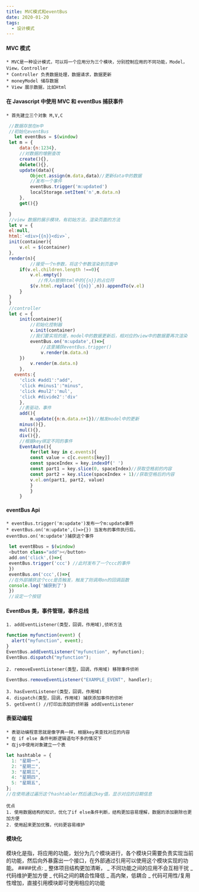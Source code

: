 ```yaml
---
title: MVC模式和eventBus
date: 2020-01-20
tags:
  - 设计模式
---
```


#### MVC 模式

    * MVC是一种设计模式，可以将一个应用分为三个模块，分别控制应用的不同功能，Model，View，Controller
    * Controller 负责数据处理，数据请求，数据更新
    * moneyModel 储存数据
    * View 展示数据，比如Html

#### 在 Javascript 中使用 MVC 和 eventBus 捕获事件

    * 首先建立三个对象 M,V,C

```javascript
 //数据存放在m中
 //初始化eventBus
   let eventBus = $(window)
 let m = {
     data:{n:1234},
     //对数据的增删查改
     create(){},
     delete(){},
     update(data){
         Object.assign(m.data,data)//更新data中的数据
         //发布一个事件
         eventBus.trigger('m:updated')
         localStorage.setItem('n',m.data.n)
     },
     get(){}

 }
 //view 数据的展示模块，有初始方法，渲染页面的方法
 let v = {
 el:null,
 html:`<div>{{n}}<div>`,
 init(container){
     v.el = $(container)
 },
 render(n){
         //接受一个n参数，将这个参数渲染到页面中
     if(v.el.children.length !==0){
         v.el.empty()
            //传入n替换html中的{{n}}的占位符
         $(v.html.replace(`{{n}}`,n)).appendTo(v.el)
     }
 }
 }
 //controller
 let c = {
     init(container){
         //初始化控制器
         v.init(container)
         //我们要实现的是，model中的数据更新后，相对应的view中的数据要再次渲染
         eventBus.on('m:update',()=>{
             //这里捕获eventBus.trigger()
             v.render(m.data.n)
     })
         v.render(m.data.n)
     },
   events:{
     'click #add1':"add",
     'click #minus1':"minus",
     'click #mul2':'mul',
     'click #divide2':'div'
     },
     //表驱动，事件
     add(){
         m.update({n:n.data.n+1})//触发model中的更新
     minus(){},
     mul(){},
     div(){},
     //根据key绑定不同的事件
     EventAuto(){
         for(let key in c.events){
         const value = c[c.events[key]]
         const spaceIndex = key.indexOf(' ')
         const part1 = key.slice(0, spaceIndex)//获取空格前的内容
         const part2 = key.slice(spaceIndex + 1)//获取空格后的内容
         v.el.on(part1, part2, value)
         }
         }
     }


```

#### eventBus Api

    * eventBus.trigger('m:update')发布一个m:update事件
    * eventBus.on('m:update',()=>{}) 当发布的事件执行后，eventBus.on('m:update')捕获这个事件

```javascript
 let eventBbus = $(window)
 <button class="add"></button>
 add.on('click',()=>{
 eventBus.trigger('ccc') //此时发布了一个ccc的事件
 })
 eventBus.on('ccc',()=>{
 //在外部捕获这个ccc是否触发，触发了则调用on的回调函数
 console.log('捕获到了')
 })
 //设定一个按钮
```

#### EventBus 类，事件管理，事件总线

    1. addEventListener(类型，回调，作用域),侦听方法

```javascript
function myfunction(event) {
  alert("myfunction", event);
}
EventBus.addEventListener("myfunction", myfunction);
EventBus.dispatch("myfunction");
```

    2. removeEventListener(类型，回调，作用域) 移除事件侦听

```javascript
EventBus.removeEventListener("EXAMPLE_EVENT", handler);
```

    3. hasEventListener(类型，回调，作用域)
    4. dispatch(类型，回调，作用域) 捕获添加事件的侦听
    5. getEvent() //打印出添加的侦听器 addEventListener

#### 表驱动编程

    * 表驱动编程意思就是像字典一样，根据key来查找对应的内容
    * 在 if else 条件判断逻辑语句不多的情况下
    * 在js中使用对象建立一个表

```javascript
let hashtable = {
  1: "星期一",
  2: "星期二",
  3: "星期三",
  4: "星期四",
  5: "星期五",
};
//在使用通过遍历这个hashtabler然后通过key值，显示对应的日期信息
```

    优点
    1. 使用数据结构的知识，优化了if else条件判断，结构更加容易理解，数据的添加删除也更加方便
    2. 使用起来更加优雅，代码更容易维护

#### 模块化

模块化是指，将应用的功能，划分为几个模块进行，各个模块只需要负责实现当前的功能，然后向外暴露出一个接口，在外部通过引用可以使用这个模块实现的功能。 ####优点:
_ 整体项目结构更加清晰，
_ 不同功能之间的应用不会互相干扰
_ 代码维护更加方便
_ 代码之间的耦合性降低
_ 高内聚，低耦合
_ 代码可用性/复用性增加，直接引用模块即可使用相应的功能
